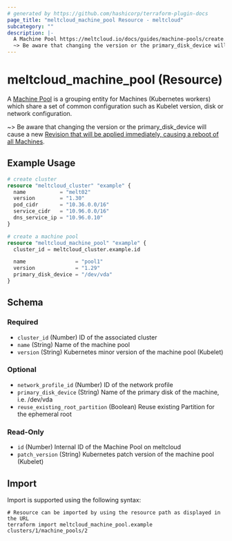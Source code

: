 ```yaml
---
# generated by https://github.com/hashicorp/terraform-plugin-docs
page_title: "meltcloud_machine_pool Resource - meltcloud"
subcategory: ""
description: |-
  A Machine Pool https://meltcloud.io/docs/guides/machine-pools/create.html is a grouping entity for Machines (Kubernetes workers) which share a set of common configuration such as Kubelet version, disk or network configuration.
  ~> Be aware that changing the version or the primary_disk_device will cause a new Revision that will be applied immediately, causing a reboot of all Machines https://meltcloud.io/docs/guides/machine-pools/upgrade.html#revisions.
---
```


# meltcloud_machine_pool (Resource)

A [Machine Pool](https://meltcloud.io/docs/guides/machine-pools/create.html) is a grouping entity for Machines (Kubernetes workers) which share a set of common configuration such as Kubelet version, disk or network configuration.

~> Be aware that changing the version or the primary_disk_device will cause a new [Revision that will be applied immediately, causing a reboot of all Machines](https://meltcloud.io/docs/guides/machine-pools/upgrade.html#revisions).

## Example Usage

```terraform
# create cluster
resource "meltcloud_cluster" "example" {
  name           = "melt02"
  version        = "1.30"
  pod_cidr       = "10.36.0.0/16"
  service_cidr   = "10.96.0.0/16"
  dns_service_ip = "10.96.0.10"
}

# create a machine pool
resource "meltcloud_machine_pool" "example" {
  cluster_id = meltcloud_cluster.example.id

  name                = "pool1"
  version             = "1.29"
  primary_disk_device = "/dev/vda"
}
```

<!-- schema generated by tfplugindocs -->
## Schema

### Required

- `cluster_id` (Number) ID of the associated cluster
- `name` (String) Name of the machine pool
- `version` (String) Kubernetes minor version of the machine pool (Kubelet)

### Optional

- `network_profile_id` (Number) ID of the network profile
- `primary_disk_device` (String) Name of the primary disk of the machine, i.e. /dev/vda
- `reuse_existing_root_partition` (Boolean) Reuse existing Partition for the ephemeral root

### Read-Only

- `id` (Number) Internal ID of the Machine Pool on meltcloud
- `patch_version` (String) Kubernetes patch version of the machine pool (Kubelet)

## Import

Import is supported using the following syntax:

```shell
# Resource can be imported by using the resource path as displayed in the URL
terraform import meltcloud_machine_pool.example clusters/1/machine_pools/2
```
